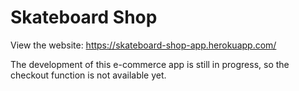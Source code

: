 # Skateboard Shop
View the website: https://skateboard-shop-app.herokuapp.com/

The development of this e-commerce app is still in progress, so the checkout function is not available yet.
